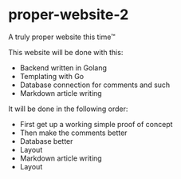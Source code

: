 # proper-website-2

A truly proper website this time™

This website will be done with this:
- Backend written in Golang
- Templating with Go
- Database connection for comments and such
- Markdown article writing

It will be done in the following order:
- First get up a working simple proof of concept
- Then make the comments better
- Database better
- Layout
- Markdown article writing
- Layout